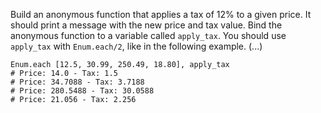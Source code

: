 Build an anonymous function that applies a tax of 12% to a given price. It should print a message with the new price and tax value. Bind the anonymous function to a variable called `apply_tax`. You should use `apply_tax` with `Enum.each/2`, like in the following example. (...)

```
Enum.each [12.5, 30.99, 250.49, 18.80], apply_tax
# Price: 14.0 - Tax: 1.5
# Price: 34.7088 - Tax: 3.7188
# Price: 280.5488 - Tax: 30.0588
# Price: 21.056 - Tax: 2.256
```
